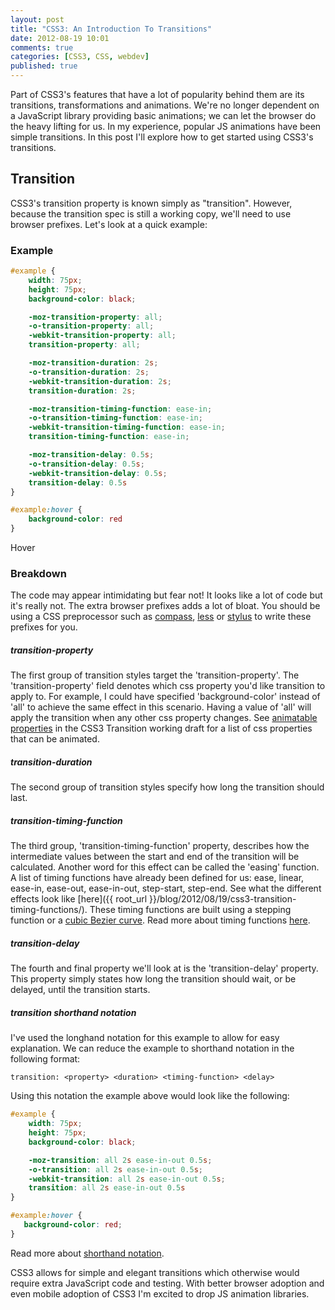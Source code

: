 ```yaml
---
layout: post
title: "CSS3: An Introduction To Transitions"
date: 2012-08-19 10:01
comments: true
categories: [CSS3, CSS, webdev]
published: true
---
```


Part of CSS3's features that have a lot of popularity behind them are its transitions, transformations and animations. We're no longer dependent on a JavaScript library providing basic animations; we can let the browser do the heavy lifting for us. In my experience, popular JS animations have been simple transitions. In this post I'll explore how to get started using CSS3's transitions.
<!-- more -->

<link href="{{ root_url }}/stylesheets/intro-to-transitions.css" media="screen, projection" rel="stylesheet" type="text/css">

## Transition

CSS3's transition property is known simply as "transition". However, because the transition spec is still a working copy, we'll need to use browser prefixes. Let's look at a quick example:

### Example

``` css
#example {
    width: 75px;
    height: 75px;
    background-color: black;

    -moz-transition-property: all;
    -o-transition-property: all;
    -webkit-transition-property: all;
    transition-property: all;

    -moz-transition-duration: 2s;
    -o-transition-duration: 2s;
    -webkit-transition-duration: 2s;
    transition-duration: 2s;

    -moz-transition-timing-function: ease-in;
    -o-transition-timing-function: ease-in;
    -webkit-transition-timing-function: ease-in;
    transition-timing-function: ease-in;

    -moz-transition-delay: 0.5s;
    -o-transition-delay: 0.5s;
    -webkit-transition-delay: 0.5s;
    transition-delay: 0.5s
}

#example:hover {
    background-color: red
}
```
<div id='example'>
   Hover
</div>


### Breakdown
The code may appear intimidating but fear not! It looks like a lot of code but it's really not. The extra browser prefixes adds a lot of bloat. You should be using a CSS preprocessor such as [compass](http://compass-style.org/), [less](http://lesscss.org/) or [stylus](http://learnboost.github.com/stylus/) to write these prefixes for you.

##### transition-property
The first group of transition styles target the 'transition-property'. The 'transition-property' field denotes which css property you'd like transition to apply to. For example, I could have specified 'background-color' instead of 'all' to achieve the same effect in this scenario. Having a value of 'all' will apply the transition when any other css property changes. See [animatable properties](http://www.w3.org/TR/css3-transitions/#animatable-properties) in the CSS3 Transition working draft for a list of css properties that can be animated.

##### transition-duration
The second group of transition styles specify how long the transition should last.

##### transition-timing-function
The third group, 'transition-timing-function' property, describes how the intermediate values between the start and end of the transition will be calculated. Another word for this effect can be called the 'easing' function. A list of timing functions have already been defined for us: ease, linear, ease-in, ease-out, ease-in-out, step-start, step-end. See what the different effects look like [here]({{ root_url }}/blog/2012/08/19/css3-transition-timing-functions/). These timing functions are built using a stepping function or a [cubic Bezier curve](http://en.wikipedia.org/wiki/B%C3%A9zier_curve#Cubic_B.C3.A9zier_curves). Read more about timing functions [here](http://www.w3.org/TR/css3-transitions/#transition-timing-function-property).

##### transition-delay
The fourth and final property we'll look at is the 'transition-delay' property. This property simply states how long the transition should wait, or be delayed, until the transition starts.


##### transition shorthand notation
I've used the longhand notation for this example to allow for easy explanation. We can reduce the example to shorthand notation in the following format:

```
transition: <property> <duration> <timing-function> <delay> 
```

Using this notation the example above would look like the following:

``` css
#example {
    width: 75px;
    height: 75px;
    background-color: black;

    -moz-transition: all 2s ease-in-out 0.5s;
    -o-transition: all 2s ease-in-out 0.5s;
    -webkit-transition: all 2s ease-in-out 0.5s;
    transition: all 2s ease-in-out 0.5s
}

#example:hover {
   background-color: red;
}
```
Read more about [shorthand notation](http://www.w3.org/TR/css3-transitions/#transition-shorthand-property).

CSS3 allows for simple and elegant transitions which otherwise would require extra JavaScript code and testing. With better browser adoption and even mobile adoption of CSS3 I'm excited to drop JS animation libraries.